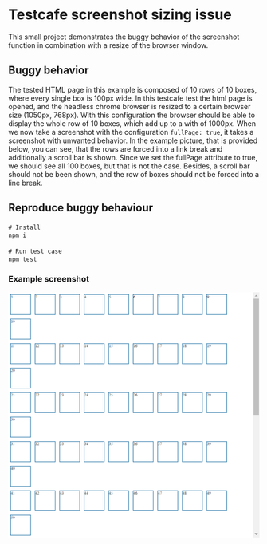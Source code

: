 # Testcafe screenshot sizing issue
This small project demonstrates the buggy behavior of the screenshot function in combination with a resize of the browser window.

## Buggy behavior
The tested HTML page in this example is composed of 10 rows of 10 boxes, where every single box is 100px wide.
In this testcafe test the html page is opened, and the headless chrome browser is resized to a certain browser size (1050px, 768px).
With this configuration the browser should be able to display the whole row of 10 boxes, which add up to a with of 1000px.
When we now take a screenshot with the configuration `fullPage: true`, it takes a screenshot with unwanted behavior.
In the example picture, that is provided below, you can see, that the rows are forced into a link break and additionally a scroll bar is shown.
Since we set the fullPage attribute to true, we should see all 100 boxes, but that is not the case.
Besides, a scroll bar should not be been shown, and the row of boxes should not be forced into a line break.

## Reproduce buggy behaviour
```
# Install
npm i

# Run test case
npm test
```

### Example screenshot

![](example-screenshot.png)